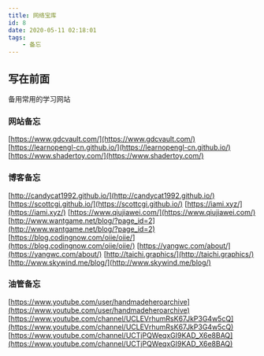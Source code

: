 ```yaml
---
title: 网络宝库
id: 8
date: 2020-05-11 02:18:01
tags:
    - 备忘
---
```

## 写在前面
备用常用的学习网站

<!-- more -->

### 网站备忘
[https://www.gdcvault.com/](https://www.gdcvault.com/)
[https://learnopengl-cn.github.io/](https://learnopengl-cn.github.io/)
[https://www.shadertoy.com/](https://www.shadertoy.com/)

### 博客备忘
[http://candycat1992.github.io/](http://candycat1992.github.io/)
[https://scottcgi.github.io/](https://scottcgi.github.io/)
[https://iami.xyz/](https://iami.xyz/)
[https://www.qiujiawei.com/](https://www.qiujiawei.com/)
[http://www.wantgame.net/blog/?page_id=2](http://www.wantgame.net/blog/?page_id=2)
[https://blog.codingnow.com/oiie/oiie/](https://blog.codingnow.com/oiie/oiie/)
[https://yangwc.com/about/](https://yangwc.com/about/)
[http://taichi.graphics/](http://taichi.graphics/)
[http://www.skywind.me/blog/](http://www.skywind.me/blog/)

### 油管备忘
[https://www.youtube.com/user/handmadeheroarchive](https://www.youtube.com/user/handmadeheroarchive)
[https://www.youtube.com/channel/UCLEVrhumRsK67JkP3G4w5cQ](https://www.youtube.com/channel/UCLEVrhumRsK67JkP3G4w5cQ)
[https://www.youtube.com/channel/UCTjPQWeqxGI9KAD_X6e8BAQ](https://www.youtube.com/channel/UCTjPQWeqxGI9KAD_X6e8BAQ)


